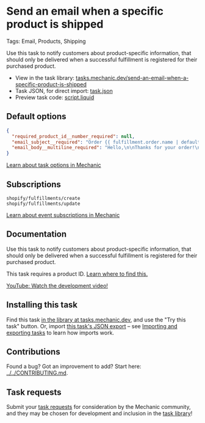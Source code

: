 # Send an email when a specific product is shipped

Tags: Email, Products, Shipping

Use this task to notify customers about product-specific information, that should only be delivered when a successful fulfillment is registered for their purchased product.

* View in the task library: [tasks.mechanic.dev/send-an-email-when-a-specific-product-is-shipped](https://tasks.mechanic.dev/send-an-email-when-a-specific-product-is-shipped)
* Task JSON, for direct import: [task.json](../../tasks/send-an-email-when-a-specific-product-is-shipped.json)
* Preview task code: [script.liquid](./script.liquid)

## Default options

```json
{
  "required_product_id__number_required": null,
  "email_subject__required": "Order {{ fulfillment.order.name | default: \"#1234\" }}: Your product has been shipped!",
  "email_body__multiline_required": "Hello,\n\nThanks for your order!\n\nCheers,\n{{ shop.name }}"
}
```

[Learn about task options in Mechanic](https://learn.mechanic.dev/core/tasks/options)

## Subscriptions

```liquid
shopify/fulfillments/create
shopify/fulfillments/update
```

[Learn about event subscriptions in Mechanic](https://learn.mechanic.dev/core/tasks/subscriptions)

## Documentation

Use this task to notify customers about product-specific information, that should only be delivered when a successful fulfillment is registered for their purchased product.

This task requires a product ID. [Learn where to find this.](https://learn.mechanic.dev/techniques/finding-a-resource-id)

[YouTube: Watch the development video!](https://youtu.be/5atvVttJnbY)

## Installing this task

Find this task [in the library at tasks.mechanic.dev](https://tasks.mechanic.dev/send-an-email-when-a-specific-product-is-shipped), and use the "Try this task" button. Or, import [this task's JSON export](../../tasks/send-an-email-when-a-specific-product-is-shipped.json) – see [Importing and exporting tasks](https://learn.mechanic.dev/core/tasks/import-and-export) to learn how imports work.

## Contributions

Found a bug? Got an improvement to add? Start here: [../../CONTRIBUTING.md](../../CONTRIBUTING.md).

## Task requests

Submit your [task requests](https://mechanic.canny.io/task-requests) for consideration by the Mechanic community, and they may be chosen for development and inclusion in the [task library](https://tasks.mechanic.dev/)!
